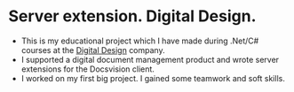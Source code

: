 # Server extension. Digital Design.

- This is my educational project which I have made during .Net/C# courses at the [Digital Design](https://digdes.ru/) company. 
- I supported a digital document management product and wrote server extensions for the Docsvision client.
- I worked on my first big project. I gained some teamwork and soft skills. 
